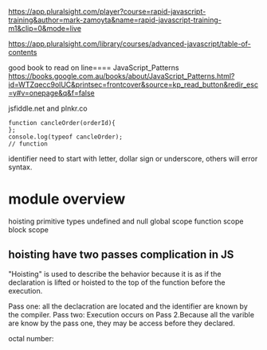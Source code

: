 https://app.pluralsight.com/player?course=rapid-javascript-training&author=mark-zamoyta&name=rapid-javascript-training-m1&clip=0&mode=live

https://app.pluralsight.com/library/courses/advanced-javascript/table-of-contents

good book to read on line==== JavaScript_Patterns
https://books.google.com.au/books/about/JavaScript_Patterns.html?id=WTZqecc9olUC&printsec=frontcover&source=kp_read_button&redir_esc=y#v=onepage&q&f=false

jsfiddle.net and plnkr.co

```
function cancleOrder(orderId){
};
console.log(typeof cancleOrder);
// function
```

identifier need to start with letter, dollar sign or underscore, others will error syntax.

# module overview
hoisting
primitive types
undefined and null
global scope
function scope
block scope

## hoisting have two passes complication in JS
"Hoisting" is used to describe the behavior because it is as if the declaration is lifted or hoisted to the top of the function before the execution.


Pass one: all the declacration are located  and the identifier are known by the compiler.
Pass two: Execution occurs on Pass 2.Because all the varible are know by the pass one, they may be access before they declared.

octal number:
